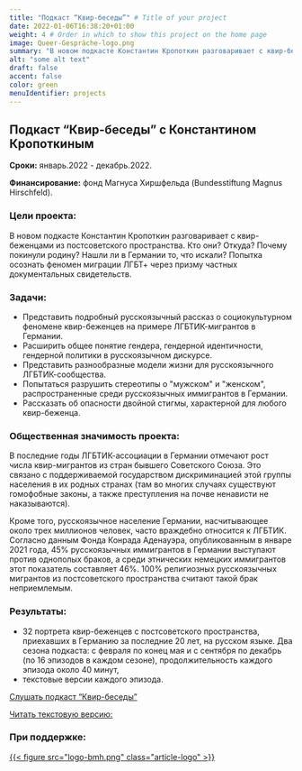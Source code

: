 ```yaml
---
title: "Подкаст “Квир-беседы”" # Title of your project
date: 2022-01-06T16:38:20+01:00
weight: 4 # Order in which to show this project on the home page
image: Queer-Gespräche-logo.png
summary: "В новом подкасте Константин Кропоткин разговаривает с квир-беженцами из постсоветского пространства."
alt: "some alt text"
draft: false
accent: false
color: green
menuIdentifier: projects
---
```


## Подкаст “Квир-беседы” с Константином Кропоткиным 

**Сроки:** январь.2022 - декабрь.2022.

**Финансирование:** фонд Магнуса Хиршфельда (Bundesstiftung Magnus Hirschfeld).

### Цели проекта: 
В новом подкасте Константин Кропоткин разговаривает с квир-беженцами из постсоветского пространства. Кто они? Откуда? Почему покинули родину? Нашли ли в Германии то, что искали? Попытка осознать феномен миграции ЛГБТ+ через призму частных документальных свидетельств. 
 
### Задачи: 
- Представить подробный русскоязычный рассказ о социокультурном феномене квир-беженцев на примере ЛГБТИК-мигрантов в Германии. 
- Расширить общее понятие гендера, гендерной идентичности, гендерной политики в русскоязычном дискурсе. 
- Представить разнообразные модели жизни для русскоязычного ЛГБТИК-сообщества. 
- Попытаться разрушить  стереотипы о "мужском" и "женском", распространенные среди русскоязычных иммигрантов в Германии. 
- Рассказать об опасности двойной стигмы, характерной для любого квир-беженца.

### Общественная значимость проекта: 
В последние годы ЛГБТИК-ассоциации в Германии отмечают рост числа квир-мигрантов из стран бывшего Советского Союза. Это связано с поддерживаемой государством дискриминацией этой группы населения в их родных странах (там во многих случаях существуют гомофобные законы, а также преступления на почве ненависти не наказываются).
 
Кроме того, русскоязычное население Германии, насчитывающее около трех миллионов человек, часто враждебно относится к ЛГБТИК. Согласно данным Фонда Конрада Аденауэра, опубликованным в январе 2021 года, 45% русскоязычных иммигрантов в Германии выступают против однополых браков, а среди этнических немецких иммигрантов этот показатель составляет 46%. 100% религиозных русскоязычных мигрантов из постсоветского пространства считают такой брак неприемлемым. 

### Результаты: 
- 32 портрета квир-беженцев с постсоветского пространства, приехавших в Германию за последние 20 лет, на русском языке. Два сезона подкаста: с февраля по конец мая и с сентября по декабрь (по 16 эпизодов в каждом сезоне), продолжительность каждого эпизода около 40 минут,
- текстовые версии каждого эпизода.

[Слушать подкаст “Квир-беседы”](https://queerbesedy.mave.digital/ep-1)

[Читать текстовую версию:](https://www.patreon.com/sodomiumora/posts?filters%5Btag%5D=%23%D0%BA%D0%B2%D0%B8%D1%80%D0%BF%D0%BE%D0%B1%D0%B5%D0%B3%D0%B8%20%23%D0%BA%D0%B2%D0%B8%D1%80%D0%B1%D0%B5%D1%81%D0%B5%D0%B4%D1%8B) 

### При поддержке:
[{{< figure src="logo-bmh.png" class="article-logo" >}}](https://mh-stiftung.de/)